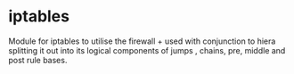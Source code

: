 iptables
========

Module for iptables to utilise the firewall + used with conjunction to hiera splitting it out into its logical components of jumps , chains, pre, middle and post rule bases.
